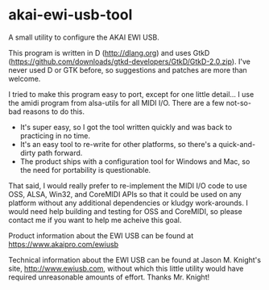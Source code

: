 akai-ewi-usb-tool
=================

A small utility to configure the AKAI EWI USB.

This program is written in D (http://dlang.org) and uses GtkD (https://github.com/downloads/gtkd-developers/GtkD/GtkD-2.0.zip).  I've never used D or GTK before, so suggestions and patches are more than welcome.

I tried to make this program easy to port, except for one little detail...  I use the amidi program from alsa-utils for all MIDI I/O.  There are a few not-so-bad reasons to do this.
   - It's super easy, so I got the tool written quickly and was back to practicing in no time.
   - It's an easy tool to re-write for other platforms, so there's a quick-and-dirty path forward.
   - The product ships with a configuration tool for Windows and Mac, so the need for portability is questionable.

That said, I would really prefer to re-implement the MIDI I/O code to use OSS, ALSA, Win32, and CoreMIDI APIs so that it could be used on any platform without any additional dependencies or kludgy work-arounds.  I would need help building and testing for OSS and CoreMIDI, so please contact me if you want to help me acheive this goal.

Product information about the EWI USB can be found at https://www.akaipro.com/ewiusb

Technical information about the EWI USB can be found at Jason M. Knight's site, http://www.ewiusb.com, without which this little utility would have required unreasonable amounts of effort.  Thanks Mr. Knight!
